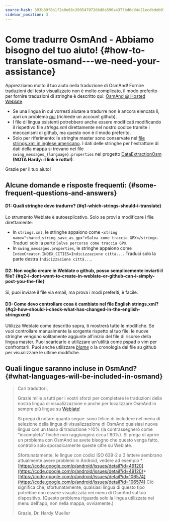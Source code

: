 ```yaml
---
source-hash: 393b89f8b1f2e0e68c20954707266d0a590a4377bd6dd4c21ecdbdeb01c7e21b
sidebar_position: 3
---
```


# Come tradurre OsmAnd - Abbiamo bisogno del tuo aiuto! {#how-to-translate-osmand---we-need-your-assistance}


Apprezziamo molto il tuo aiuto nella traduzione di OsmAnd! Fornire traduzioni del testo visualizzato non è molto complicato, il modo preferito per fornire traduzioni di stringhe è descritto qui: [OsmAnd @ Hosted Weblate](https://hosted.weblate.org/projects/osmand/).

* Se una lingua in cui vorresti aiutare a tradurre non è ancora elencata lì, apri un problema [qui](https://github.com/osmandapp/Osmand/issues) (richiede un account github).
* I file di lingua esistenti potrebbero anche essere modificati modificando il rispettivo file _strings.xml_ direttamente nel nostro codice tramite i meccanismi di github, ma questo non è il modo preferito.
* Solo per riferimento: le stringhe master sono conservate nel [file strings.xml in inglese americano](https://github.com/osmandapp/Osmand/blob/master/OsmAnd/res/values/strings.xml). I dati delle stringhe per l'estrattore di dati della mappa si trovano nei file `swing_messages_{language}.properties` nel progetto [DataExtractionOsm](https://github.com/osmandapp/Osmand/tree/master/DataExtractionOSM/src/net/osmand/swing) **(NOTA Hardy: il link è rotto!)**.

Grazie per il tuo aiuto!

## Alcune domande e risposte frequenti: {#some-frequent-questions-and-answers}

#### D1: Quali stringhe devo tradurre? {#q1-which-strings-should-i-translate}
Lo strumento Weblate è autoesplicativo. Solo se provi a modificare i file direttamente:
* In `strings.xml`, le stringhe appaiono come `<string name="shared_string_save_as_gpx">Salva come traccia GPX</string>`. Traduci solo la parte `Salva percorso come traccia GPX`.
* In `swing_messages.properties`, le stringhe appaiono come `IndexCreator.INDEX_CITIES=Indicizzazione città...`. Traduci solo la parte destra `Indicizzazione città...`.

#### D2: Non voglio creare in Weblate o github, posso semplicemente inviarti il file? {#q2-i-dont-want-to-create-in-weblate-or-github-can-i-simply-post-you-the-file}
Sì, puoi inviare il file via email, ma prova i modi preferiti, è facile.

#### D3: Come devo controllare cosa è cambiato nel file __English strings.xml__? {#q3-how-should-i-check-what-has-changed-in-the-english-stringsxml}
Utilizza Weblate come descritto sopra, ti mostrerà tutte le modifiche. Se vuoi controllare manualmente la sorgente rispetto al tuo file: le nuove stringhe vengono solitamente aggiunte all'inizio del file di risorse della lingua master. Puoi scaricarlo e utilizzare un'utilità come pspad o vim per confrontarli. Puoi anche utilizzare *[blame](https://github.com/osmandapp/Osmand/blame/master/OsmAnd/res/values/strings.xml)* o la cronologia del file su github per visualizzare le ultime modifiche.

## Quali lingue saranno incluse in OsmAnd? {#what-languages-will-be-included-in-osmand}

> Cari traduttori,
>
> Grazie mille a tutti per i vostri sforzi per completare le traduzioni della nostra lingua di visualizzazione e anche per localizzare OsmAnd in sempre più lingue su [Weblate](https://hosted.weblate.org/projects/osmand/)!
>
> Si prega di notare quanto segue: sono felice di includere nel menu di selezione della lingua di visualizzazione di OsmAnd qualsiasi nuova lingua con un tasso di traduzione >10% (la contrassegnerò come "incompleta" finché non raggiungerà circa l'80%). Si prega di aprire un problema con OsmAnd se avete bisogno che questo venga fatto, controllo solo sporadicamente queste cifre su Weblate.
>
> Sfortunatamente, le lingue con codici ISO 639-2 a 3 lettere sembrano attualmente avere problemi in Android, vedere ad esempio * [https://code.google.com/p/android/issues/detail?id=49120](https://code.google.com/p/android/issues/detail?id=49120)* [https://code.google.com/p/android/issues/detail?id=106574](https://code.google.com/p/android/issues/detail?id=106574)
> Ciò significa che, sfortunatamente, qualsiasi lingua di questo tipo potrebbe non essere visualizzata nei menu di OsmAnd sul tuo dispositivo. (Questo problema riguarda solo la lingua utilizzata nei menu dell'app, non nella mappa, ovviamente.)
>
> Grazie,
> Dr. Hardy Mueller